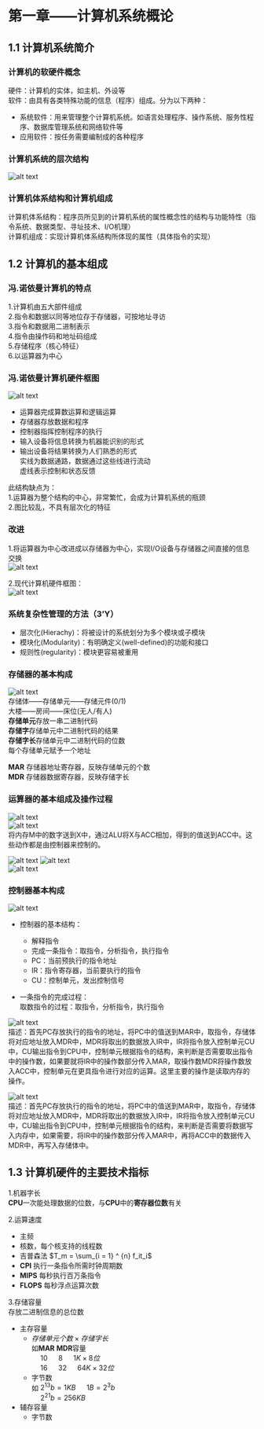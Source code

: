 # 第一章——计算机系统概论
## 1.1 计算机系统简介
### 计算机的软硬件概念 
硬件：计算机的实体，如主机、外设等  
软件：由具有各类特殊功能的信息（程序）组成。分为以下两种：
+ 系统软件：用来管理整个计算机系统。如语言处理程序、操作系统、服务性程序、数据库管理系统和网络软件等
+ 应用软件：按任务需要编制成的各种程序  

### 计算机系统的层次结构
![alt text](images\层次结构.png)

### 计算机体系结构和计算机组成
计算机体系结构：程序员所见到的计算机系统的属性概念性的结构与功能特性（指令系统、数据类型、寻址技术、I/O机理）  
计算机组成：实现计算机体系结构所体现的属性（具体指令的实现）  

## 1.2 计算机的基本组成  
### 冯.诺依曼计算机的特点  
1.计算机由五大部件组成  
2.指令和数据以同等地位存于存储器，可按地址寻访  
3.指令和数据用二进制表示  
4.指令由操作码和地址码组成  
5.存储程序（核心特征）  
6.以运算器为中心  

### 冯.诺依曼计算机硬件框图  
![alt text](images\冯诺依曼结构.png)
+ 运算器完成算数运算和逻辑运算  
+ 存储器存放数据和程序  
+ 控制器指挥控制程序的执行
+ 输入设备将信息转换为机器能识别的形式  
+ 输出设备将结果转换为人们熟悉的形式  
实线为数据通路，数据通过这些线进行流动  
虚线表示控制和状态反馈

此结构缺点为：  
1.运算器为整个结构的中心，非常繁忙，会成为计算机系统的瓶颈  
2.图比较乱，不具有层次化的特征

### 改进  
1.将运算器为中心改进成以存储器为中心，实现I/O设备与存储器之间直接的信息交换  
![alt text](images\存储器为核心.png)  

2.现代计算机硬件框图：  
![alt text](images\现代计算机硬件框图.png)

### 系统复杂性管理的方法（3’Y）
+ 层次化(Hierachy)：将被设计的系统划分为多个模块或子模块  
+ 模块化(Modularity)：有明确定义(well-defined)的功能和接口  
+ 规则性(regularity)：模块更容易被重用

### 存储器的基本构成
![alt text](images\存储器构成.png)  
存储体——存储单元——存储元件(0/1)  
大楼——房间——床位(无人/有人)  
**存储单元**存放一串二进制代码  
**存储字**存储单元中二进制代码的结果  
**存储字长**存储单元中二进制代码的位数  
每个存储单元赋予一个地址

**MAR** 存储器地址寄存器，反映存储单元的个数  
**MDR** 存储器数据寄存器，反映存储字长  

### 运算器的基本组成及操作过程  
![alt text](images\运算器基本组成.png)  
![alt text](images\加法操作.png)  
将内存M中的数字送到X中，通过ALU将X与ACC相加，得到的值送到ACC中。这些动作都是由控制器来控制的。  

![alt text](images\减法操作.png)
![alt text](images\乘法操作.png)  
![alt text](images\除法操作.png)

### 控制器基本构成  
![alt text](images\控制器基本组成.png)  
+ 控制器的基本结构：

    + 解释指令
    + 完成一条指令：取指令，分析指令，执行指令
    + PC：当前预执行的指令地址
    + IR：指令寄存器，当前要执行的指令
    + CU：控制单元，发出控制信号  

+ 一条指令的完成过程：  
取数指令的过程：取指令，分析指令，执行指令  

![alt text](images\取数指令完成过程.png)   
描述：首先PC存放执行的指令的地址，将PC中的值送到MAR中，取指令，存储体将对应地址放入MDR中，MDR将取出的数据放入IR中，IR将指令放入控制单元CU中，CU输出指令到CPU中，控制单元根据指令的结构，来判断是否需要取出指令中的操作数，如果要就将IR中的操作数部分传入MAR，取操作数MDR将操作数放入ACC中，控制单元在更具指令进行对应的运算。这里主要的操作是读取内存的操作。  

![alt text](images\存数指令完成过程.png)  
描述：首先PC存放执行的指令的地址，将PC中的值送到MAR中，取指令，存储体将对应地址放入MDR中，MDR将取出的数据放入IR中，IR将指令放入控制单元CU中，CU输出指令到CPU中，控制单元根据指令的结构，来判断是否需要将数据写入内存中，如果需要，将IR中的操作数部分传入MAR中，再将ACC中的数据传入MDR中，再写入存储体中。  


## 1.3 计算机硬件的主要技术指标
1.机器字长  
**CPU**一次能处理数据的位数，与**CPU**中的**寄存器位数**有关  

2.运算速度
+ 主频  
+ 核数，每个核支持的线程数  
+ 吉普森法 $T_m = \sum_{i = 1} ^ {n} f_it_i$  
+ **CPI** 执行一条指令所需时钟周期数  
+ **MIPS** 每秒执行百万条指令  
+ **FLOPS** 每秒浮点运算次数  

3.存储容量  
存放二进制信息的总位数  
+ 主存容量  
    + $存储单元个数 \times 存储字长$  
    如**MAR**    **MDR**容量  
        &emsp; 10 &emsp; 8 &emsp; $1K \times 8位$  
        &emsp; 16 &emsp; 32 &emsp; $64K \times 32位$  
    + 字节数  
    如 $2 ^ {13}b = 1KB$ &emsp; $1B = 2 ^ 3b$  
    &emsp; $2 ^ {21}b = 256KB$
+ 辅存容量
    + 字节数
